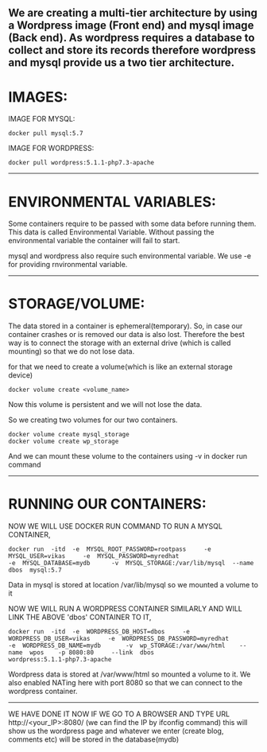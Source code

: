We are creating a multi-tier architecture by using a Wordpress image (Front end) and mysql image (Back end).
As wordpress requires a database to collect and store its records therefore wordpress and mysql provide us a two tier architecture.
--------------------------------------------------------------------------------------------------------------------------------
# IMAGES:
IMAGE FOR MYSQL:
    
    docker pull mysql:5.7
IMAGE FOR WORDPRESS:
    
    docker pull wordpress:5.1.1-php7.3-apache
    
--------------------------------------------------------------------------------------------------------------------------------    
# ENVIRONMENTAL VARIABLES:
Some containers require to be passed with some data before running them. This data is called Environmental Variable.
Without passing the environmental variable the container will fail to start.

mysql and wordpress also require such environmental variable.
We use -e for providing rnvironmental variable.

--------------------------------------------------------------------------------------------------------------------------------
# STORAGE/VOLUME:
The data stored in a container is ephemeral(temporary). So, in case our container crashes or is removed our data is also lost.
Therefore the best way is to connect the storage with an external drive (which is called mounting) so that we do not lose data.

for that we need to create a volume(which is like an external storage device)
    
    docker volume create <volume_name>
Now this volume is persistent and we will not lose the data.

So we creating two volumes for our two containers.
    
    docker volume create mysql_storage
    docker volume create wp_storage
And we can mount these volume to the containers using -v in docker run command

--------------------------------------------------------------------------------------------------------------------------------
# RUNNING OUR CONTAINERS:
NOW WE WILL USE DOCKER RUN COMMAND TO RUN A MYSQL CONTAINER,
    
    docker run  -itd  -e  MYSQL_ROOT_PASSWORD=rootpass     -e  MYSQL_USER=vikas     -e  MYSQL_PASSWORD=myredhat  
    -e  MYSQL_DATABASE=mydb      -v  MYSQL_STORAGE:/var/lib/mysql  --name  dbos  mysql:5.7

Data in mysql is stored at location /var/lib/mysql so we mounted a volume to it 

NOW WE WILL RUN A WORDPRESS CONTAINER SIMILARLY AND WILL LINK THE ABOVE 'dbos' CONTAINER TO IT,
    
    docker run  -itd  -e  WORDPRESS_DB_HOST=dbos     -e  WORDPRESS_DB_USER=vikas     -e  WORDPRESS_DB_PASSWORD=myredhat  
    -e  WORDPRESS_DB_NAME=mydb       -v  wp_STORAGE:/var/www/html    --name  wpos    -p 8080:80     --link  dbos 
    wordpress:5.1.1-php7.3-apache
       
Wordpress data is stored at /var/www/html so mounted a volume to it.
We also enabled NATing here with port 8080 so that we can connect to the wordpress container.

--------------------------------------------------------------------------------------------------------------------------------
WE HAVE DONE IT
   NOW IF WE GO TO A BROWSER AND TYPE URL http://<your_IP>:8080/        (we can find the IP by ifconfig command)
   this will show us the wordpress page and whatever we enter (create blog, comments etc) will be stored in the database(mydb)




